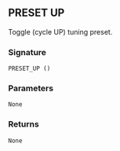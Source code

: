 ## PRESET UP

Toggle (cycle UP) tuning preset.


### Signature

`PRESET_UP ()`


### Parameters

`None
`

### Returns

`None`